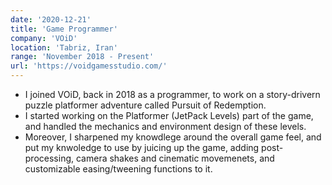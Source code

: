 ```yaml
---
date: '2020-12-21'
title: 'Game Programmer'
company: 'VOiD'
location: 'Tabriz, Iran'
range: 'November 2018 - Present'
url: 'https://voidgamesstudio.com/'
---
```


- I joined VOiD, back in 2018 as a programmer, to work on a story-drivern puzzle platformer adventure called Pursuit of Redemption.
- I started working on the Platformer (JetPack Levels) part of the game, and handled the mechanics and environment design of these levels.
- Moreover, I sharpened my knowdlege around the overall game feel, and put my knwoledge to use by juicing up the game, adding post-processing, camera shakes and cinematic movemenets, and customizable easing/tweening functions to it.    